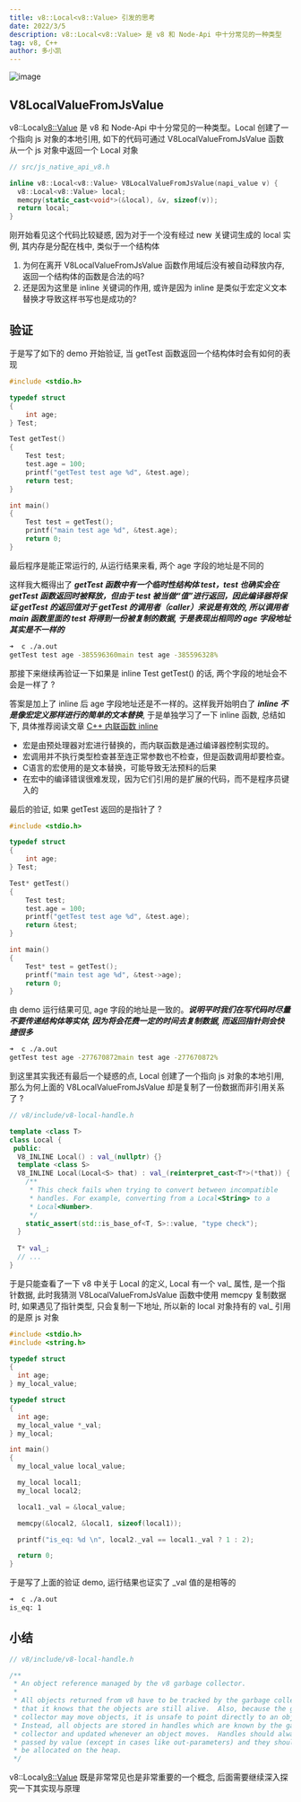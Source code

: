 ```yaml
---
title: v8::Local<v8::Value> 引发的思考
date: 2022/3/5
description: v8::Local<v8::Value> 是 v8 和 Node-Api 中十分常见的一种类型
tag: v8, C++
author: 多小凯
---
```


![image](https://user-images.githubusercontent.com/23253540/156809023-f48b472a-3fbb-420e-9810-d398007ab660.png)


## V8LocalValueFromJsValue

v8::Local<v8::Value> 是 v8 和 Node-Api 中十分常见的一种类型。Local 创建了一个指向 js 对象的本地引用, 如下的代码可通过 V8LocalValueFromJsValue 函数从一个 js 对象中返回一个 Local 对象
```c++
// src/js_native_api_v8.h

inline v8::Local<v8::Value> V8LocalValueFromJsValue(napi_value v) {
  v8::Local<v8::Value> local;
  memcpy(static_cast<void*>(&local), &v, sizeof(v));
  return local;
}
```
刚开始看见这个代码比较疑惑, 因为对于一个没有经过 new 关键词生成的 local 实例, 其内存是分配在栈中, 类似于一个结构体
1. 为何在离开 V8LocalValueFromJsValue 函数作用域后没有被自动释放内存, 返回一个结构体的函数是合法的吗?
2. 还是因为这里是 inline 关键词的作用, 或许是因为 inline 是类似于宏定义文本替换才导致这样书写也是成功的?

## 验证
于是写了如下的 demo 开始验证, 当 getTest 函数返回一个结构体时会有如何的表现
```c++
#include <stdio.h>

typedef struct
{
    int age;
} Test;

Test getTest()
{
    Test test;
    test.age = 100;
    printf("getTest test age %d", &test.age);
    return test;
}

int main()
{
    Test test = getTest();
    printf("main test age %d", &test.age);
    return 0;
}
```
最后程序是能正常运行的, 从运行结果来看, 两个 age 字段的地址是不同的

这样我大概得出了  ***getTest 函数中有一个临时性结构体 test，test 也确实会在 getTest 函数返回时被释放，但由于 test 被当做“值”进行返回，因此编译器将保证 getTest 的返回值对于 getTest 的调用者（caller）来说是有效的, 所以调用者 main 函数里面的 test 将得到一份被复制的数据, 于是表现出相同的 age 字段地址其实是不一样的***

```bash
➜  c ./a.out 
getTest test age -385596360main test age -385596328% 
```
那接下来继续再验证一下如果是 inline Test getTest() 的话, 两个字段的地址会不会是一样了 ?

答案是加上了 inline 后 age 字段地址还是不一样的。这样我开始明白了 ***inline 不是像宏定义那样进行的简单的文本替换***, 于是单独学习了一下 inline 函数, 总结如下, 具体推荐阅读文章 [C++ 内联函数 inline
](https://zhuanlan.zhihu.com/p/152055532)
* 宏是由预处理器对宏进行替换的，而内联函数是通过编译器控制实现的。
* 宏调用并不执行类型检查甚至连正常参数也不检查，但是函数调用却要检查。
* C语言的宏使用的是文本替换，可能导致无法预料的后果
* 在宏中的编译错误很难发现，因为它们引用的是扩展的代码，而不是程序员键入的


最后的验证, 如果 getTest 返回的是指针了 ?
```c++
#include <stdio.h>

typedef struct
{
    int age;
} Test;

Test* getTest()
{
    Test test;
    test.age = 100;
    printf("getTest test age %d", &test.age);
    return &test;
}

int main()
{
    Test* test = getTest();
    printf("main test age %d", &test->age);
    return 0;
}
```
由 demo 运行结果可见, age 字段的地址是一致的。***说明平时我们在写代码时尽量不要传递结构体等实体, 因为将会花费一定的时间去复制数据, 而返回指针则会快捷很多***
```bash
➜  c ./a.out 
getTest test age -277670872main test age -277670872% 
```
到这里其实我还有最后一个疑惑的点, Local 创建了一个指向 js 对象的本地引用, 那么为何上面的 V8LocalValueFromJsValue 却是复制了一份数据而非引用关系了 ?

```c++
// v8/include/v8-local-handle.h

template <class T>
class Local {
 public:
  V8_INLINE Local() : val_(nullptr) {}
  template <class S>
  V8_INLINE Local(Local<S> that) : val_(reinterpret_cast<T*>(*that)) {
    /**
     * This check fails when trying to convert between incompatible
     * handles. For example, converting from a Local<String> to a
     * Local<Number>.
     */
    static_assert(std::is_base_of<T, S>::value, "type check");
  }
  
  T* val_;
  // ...
}
```
于是只能查看了一下 v8 中关于 Local 的定义, Local 有一个 val_ 属性, 是一个指针数据, 此时我猜测 V8LocalValueFromJsValue 函数中使用 memcpy 复制数据时, 如果遇见了指针类型, 只会复制一下地址, 所以新的 local 对象持有的 val_ 引用的是原 js 对象

```c++
#include <stdio.h>
#include <string.h>

typedef struct
{
  int age;
} my_local_value;

typedef struct
{
  int age;
  my_local_value *_val;
} my_local;

int main()
{
  my_local_value local_value;

  my_local local1;
  my_local local2;

  local1._val = &local_value;

  memcpy(&local2, &local1, sizeof(local1));

  printf("is_eq: %d \n", local2._val == local1._val ? 1 : 2);

  return 0;
}
```
于是写了上面的验证 demo, 运行结果也证实了 _val 值的是相等的
```bash
➜  c ./a.out
is_eq: 1
```

## 小结
```c++
// v8/include/v8-local-handle.h

/**
 * An object reference managed by the v8 garbage collector.
 *
 * All objects returned from v8 have to be tracked by the garbage collector so
 * that it knows that the objects are still alive.  Also, because the garbage
 * collector may move objects, it is unsafe to point directly to an object.
 * Instead, all objects are stored in handles which are known by the garbage
 * collector and updated whenever an object moves.  Handles should always be
 * passed by value (except in cases like out-parameters) and they should never
 * be allocated on the heap.
 */
```
v8::Local<v8::Value> 既是非常常见也是非常重要的一个概念, 后面需要继续深入探究一下其实现与原理